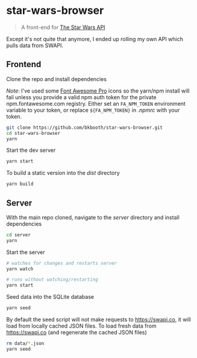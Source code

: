 # star-wars-browser

> A front-end for [The Star Wars API](https://swapi.co/)

Except it's not quite that anymore,
I ended up rolling my own API which pulls data from SWAPI.

## Frontend

Clone the repo and install dependencies

_Note_: I've used some [Font Awesome Pro](https://fontawesome.com/pro) icons so the
yarn/npm install will fail unless you provide a valid npm auth token for the private
npm.fontawesome.com registry. Either set an `FA_NPM_TOKEN` environment variable to
your token, or replace `${FA_NPM_TOKEN}` in _.npmrc_ with your token.

``` bash
git clone https://github.com/bkbooth/star-wars-browser.git
cd star-wars-browser
yarn
```

Start the dev server

``` bash
yarn start
```

To build a static version into the _dist_ directory

``` bash
yarn build
```

## Server

With the main repo cloned, navigate to the _server_ directory and install dependencies

``` bash
cd server
yarn
```

Start the server

``` bash
# watches for changes and restarts server
yarn watch

# runs without watching/restarting
yarn start
```

Seed data into the SQLite database

``` bash
yarn seed
```

By default the seed script will not make requests to https://swapi.co,
it will load from locally cached JSON files.
To load fresh data from https://swapi.co (and regenerate the cached JSON files)

``` bash
rm data/*.json
yarn seed
```
